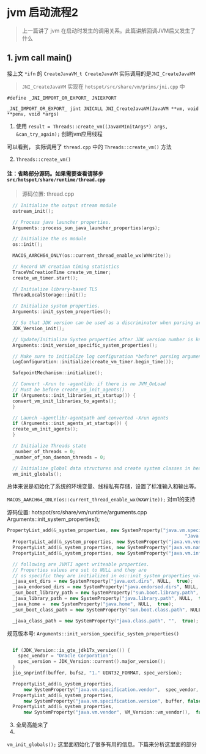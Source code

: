 # jvm 启动流程2
> 上一篇讲了 jvm 在启动时发生的调用关系。此篇讲解回调JVM后又发生了什么
## 1. jvm call main()
接上文 `*ifn` 的 `CreateJavaVM_t CreateJavaVM` 
实际调用的是`JNI_CreateJavaVM`
> `JNI_CreateJavaVM` 实现在 `hotspot/src/share/vm/prims/jni.cpp` 中

`#define _JNI_IMPORT_OR_EXPORT_ JNIEXPORT`

`_JNI_IMPORT_OR_EXPORT_ jint JNICALL JNI_CreateJavaVM(JavaVM **vm, void **penv, void *args)`

1. 使用 `result = Threads::create_vm((JavaVMInitArgs*) args, &can_try_again);` 创建jvm应用线程

可以看到， 实际调用了 `thread.cpp` 中的 `Threads::create_vm()` 方法

2. `Threads::create_vm()`
#### 注：省略部分源码。如果需要查看请移步 `src/hotspot/share/runtime/thread.cpp`
> 源码位置: thread.cpp
```c++
  // Initialize the output stream module
  ostream_init();

  // Process java launcher properties.
  Arguments::process_sun_java_launcher_properties(args);

  // Initialize the os module
  os::init();

  MACOS_AARCH64_ONLY(os::current_thread_enable_wx(WXWrite));

  // Record VM creation timing statistics
  TraceVmCreationTime create_vm_timer;
  create_vm_timer.start();

  // Initialize library-based TLS
  ThreadLocalStorage::init();
  
  // Initialize system properties.
  Arguments::init_system_properties();

  // So that JDK version can be used as a discriminator when parsing arguments
  JDK_Version_init();

  // Update/Initialize System properties after JDK version number is known
  Arguments::init_version_specific_system_properties();

  // Make sure to initialize log configuration *before* parsing arguments
  LogConfiguration::initialize(create_vm_timer.begin_time());

  SafepointMechanism::initialize();

  // Convert -Xrun to -agentlib: if there is no JVM_OnLoad
  // Must be before create_vm_init_agents()
  if (Arguments::init_libraries_at_startup()) {
  convert_vm_init_libraries_to_agents();
  }

  // Launch -agentlib/-agentpath and converted -Xrun agents
  if (Arguments::init_agents_at_startup()) {
  create_vm_init_agents();
  }

  // Initialize Threads state
  _number_of_threads = 0;
  _number_of_non_daemon_threads = 0;

  // Initialize global data structures and create system classes in heap
  vm_init_globals();
```
总体来说是初始化了系统的环境变量、线程私有存储，设置了标准输入和输出等。

`MACOS_AARCH64_ONLY(os::current_thread_enable_wx(WXWrite));` 对m1的支持

源码位置: hotspot/src/share/vm/runtime/arguments.cpp
Arguments::init_system_properties();
```c++
PropertyList_add(&_system_properties, new SystemProperty("java.vm.specification.name",
                                                                 "Java Virtual Machine Specification",  false));
  PropertyList_add(&_system_properties, new SystemProperty("java.vm.version", VM_Version::vm_release(),  false));
  PropertyList_add(&_system_properties, new SystemProperty("java.vm.name", VM_Version::vm_name(),  false));
  PropertyList_add(&_system_properties, new SystemProperty("java.vm.info", VM_Version::vm_info_string(),  true));

  // following are JVMTI agent writeable properties.
  // Properties values are set to NULL and they are
  // os specific they are initialized in os::init_system_properties_values().
  _java_ext_dirs = new SystemProperty("java.ext.dirs", NULL,  true);
  _java_endorsed_dirs = new SystemProperty("java.endorsed.dirs", NULL,  true);
  _sun_boot_library_path = new SystemProperty("sun.boot.library.path", NULL,  true);
  _java_library_path = new SystemProperty("java.library.path", NULL,  true);
  _java_home =  new SystemProperty("java.home", NULL,  true);
  _sun_boot_class_path = new SystemProperty("sun.boot.class.path", NULL,  true);

  _java_class_path = new SystemProperty("java.class.path", "",  true);
```
规范版本号: `Arguments::init_version_specific_system_properties()`
```c++

  if (JDK_Version::is_gte_jdk17x_version()) {
    spec_vendor = "Oracle Corporation";
    spec_version = JDK_Version::current().major_version();
  }
  jio_snprintf(buffer, bufsz, "1." UINT32_FORMAT, spec_version);

  PropertyList_add(&_system_properties,
      new SystemProperty("java.vm.specification.vendor",  spec_vendor, false));
  PropertyList_add(&_system_properties,
      new SystemProperty("java.vm.specification.version", buffer, false));
  PropertyList_add(&_system_properties,
      new SystemProperty("java.vm.vendor", VM_Version::vm_vendor(),  false));
```

3. 全局高能来了
4. 
`vm_init_globals();` 这里面初始化了很多有用的信息。下篇来分析这里面的部分
